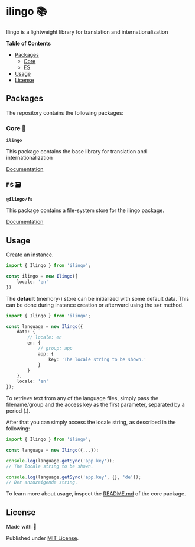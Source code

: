 # ilingo 📚

Ilingo is a lightweight library for translation and internationalization

**Table of Contents**

- [Packages](#packages)
  - [Core](#core-)
  - [FS](#fs-)
- [Usage](#usage)
- [License](#license)
  
## Packages

The repository contains the following packages:

### Core 💬

**`ilingo`**

This package contains the base library 
for translation and internationalization

[Documentation](packages/ilingo/README.md)

### FS 🗃️

**`@ilingo/fs`**

This package contains a file-system store for the
ilingo package.

[Documentation](packages/fs/README.md)

## Usage

Create an instance.

```typescript
import { Ilingo } from 'ilingo';

const ilingo = new Ilingo({
    locale: 'en'
})
```

The **default** (memory-) store can be initialized with some default data.
This can be done during instance creation or afterward using the `set` method.

```typescript
import { Ilingo } from 'ilingo';

const language = new Ilingo({
    data: {
        // locale: en
        en: {
            // group: app
            app: {
                key: 'The locale string to be shown.'
            }
        }
    },
    locale: 'en'
});
```

To retrieve text from any of the language files, simply pass the filename/group and the access key
as the first parameter, separated by a period (.).

After that you can simply access the locale string, as described in the following:

```typescript
import { Ilingo } from 'ilingo';

const language = new Ilingo({...});

console.log(language.getSync('app.key'));
// The locale string to be shown.

console.log(language.getSync('app.key', {}, 'de'));
// Der anzuzeigende string.
```

To learn more about usage, inspect the [README.md](./packages/ilingo/README.MD) of the core package.

## License

Made with 💚

Published under [MIT License](./LICENSE).
